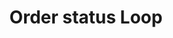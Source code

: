 ---
layout: loop
title: Order status Loop
description: Order status loop displays order status information.
sidebar: loop
lang: en
subnav: loop_order_status
uses_global_argument: true
returns_global_outputs: { countable : true, timestampable : true, versionable : false }
type: order_status
arguments :
    - {name: "id", description: "A single or a list of order status ids.", example: "id=\"2\", id=\"1,4,7\""}

outputs :
    - {name: "$ID", description: "the order status id"}
    - {name: "$IS_TRANSLATED", description: "whatever the order status is translated or not"}
    - {name: "$CODE", description: "the order status code"}
    - {name: "$TITLE", description: "the order status title"}
    - {name: "$CHAPO", description: "the order status short description"}
    - {name: "$DESCRIPTION", description: "the order status description"}
    - {name: "$POSTSCRIPTUM", description: "the order status postscriptum"}
    - {name: "$LOCALE", description: "the order status locale"}
---